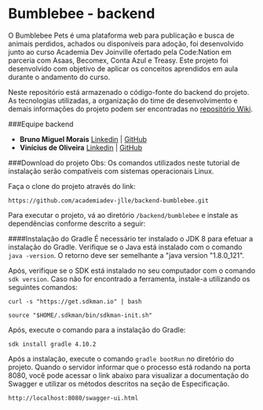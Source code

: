 # Bumblebee - backend
O Bumblebee Pets é uma plataforma web para publicação e busca de animais perdidos, achados ou
disponíveis para adoção, foi desenvolvido junto ao curso Academia Dev Joinville ofertado pela Code:Nation em parceria com Asaas, 
Becomex, Conta Azul e Treasy. Este projeto foi desenvolvido com objetivo de aplicar os conceitos aprendidos em aula durante o andamento do curso. 

Neste repositório está armazenado o código-fonte do backend do projeto. 
As tecnologias utilizadas, a organização do time de desenvolvimento e 
demais informações do projeto podem ser encontradas no 
[repositório Wiki](https://github.com/academiadev-jlle/wiki-bumblebee/blob/master/home.md).

###Equipe backend
  * **Bruno Miguel Morais** [Linkedin](https://www.linkedin.com/in/bruno-m-morais/) | [GitHub](https://github.com/viniciusbsi)
  * **Vinícius de Oliveira** [Linkedin](https://www.linkedin.com/in/vinicius-o-bsi/) | [GitHub](https://github.com/bmorais21)

###Download do projeto
Obs: Os comandos utilizados neste tutorial de instalação serão compatíveis com sistemas 
operacionais Linux. 

Faça o clone do projeto através do link:

`https://github.com/academiadev-jlle/backend-bumblebee.git`

Para executar o projeto, vá ao diretório `/backend/bumblebee` e instale as 
dependências conforme descrito a seguir:

####Instalação do Gradle
É necessário ter instalado o JDK 8 para efetuar a instalação do Gradle. 
Verifique se o Java está instalado com o comando `java -version`. 
O retorno deve ser semelhante a "java version "1.8.0_121".

Após, verifique se o SDK está instalado no seu computador com o comando
`sdk version`. Caso não for encontrado a ferramenta, instale-a utilizando 
os seguintes comandos:

`curl -s "https://get.sdkman.io" | bash`

`source "$HOME/.sdkman/bin/sdkman-init.sh"`

Após, execute o comando para a instalação do Gradle:

`sdk install gradle 4.10.2`

Após a instalação, execute o comando `gradle bootRun` no diretório do projeto. Quando o servidor 
informar que o processo está rodando na porta 8080, você pode acessar o link 
abaixo para visualizar a documentação do Swagger e utilizar os métodos 
descritos na seção de Especificação.

`http://localhost:8080/swagger-ui.html`
